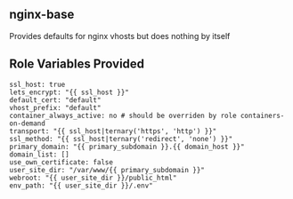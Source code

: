 nginx-base
---
Provides defaults for nginx vhosts but does nothing by itself

Role Variables Provided
---
    ssl_host: true
    lets_encrypt: "{{ ssl_host }}"
    default_cert: "default"
    vhost_prefix: "default"
    container_always_active: no # should be overriden by role containers-on-demand
    transport: "{{ ssl_host|ternary('https', 'http') }}"
    ssl_method: "{{ ssl_host|ternary('redirect', 'none') }}"
    primary_domain: "{{ primary_subdomain }}.{{ domain_host }}"
    domain_list: []
    use_own_certificate: false
    user_site_dir: "/var/www/{{ primary_subdomain }}"
    webroot: "{{ user_site_dir }}/public_html"
    env_path: "{{ user_site_dir }}/.env"